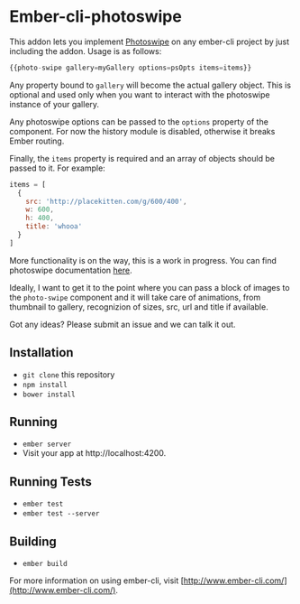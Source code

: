 # Ember-cli-photoswipe

This addon lets you implement [Photoswipe](https://github.com/dimsemenov/PhotoSwipe) on any ember-cli project by just including the addon. Usage is as follows:

```javascript
{{photo-swipe gallery=myGallery options=psOpts items=items}}
```

Any property bound to `gallery` will become the actual gallery object.
This is optional and used only when you want to interact with the photoswipe
instance of your gallery.

Any photoswipe options can be passed to the `options` property of the component.
For now the history module is disabled, otherwise it breaks Ember routing.

Finally, the `items` property is required and an array of objects should be
passed to it. For example:

```javascript
items = [
  {
    src: 'http://placekitten.com/g/600/400',
    w: 600,
    h: 400,
    title: 'whooa'
  }
]
```

More functionality is on the way, this is a work in progress. You can find
photoswipe documentation [here](http://photoswipe.com/).

Ideally, I want to get it to the point where you can pass a block of images to
the `photo-swipe` component and it will take care of animations, from thumbnail
to gallery, recognizion of sizes, src, url and title if available.

Got any ideas? Please submit an issue and we can talk it out.

## Installation

* `git clone` this repository
* `npm install`
* `bower install`

## Running

* `ember server`
* Visit your app at http://localhost:4200.

## Running Tests

* `ember test`
* `ember test --server`

## Building

* `ember build`

For more information on using ember-cli, visit [http://www.ember-cli.com/](http://www.ember-cli.com/).
